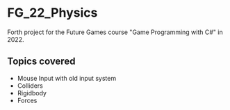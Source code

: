 # FG_22_Physics

Forth project for the Future Games course "Game Programming with C#" in 2022.

## Topics covered

- Mouse Input with old input system
- Colliders
- Rigidbody
- Forces
